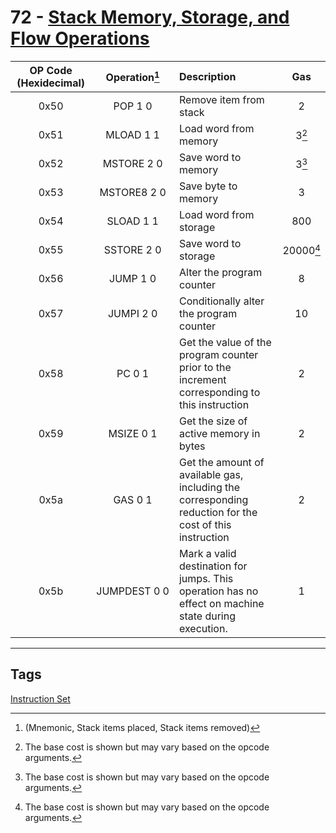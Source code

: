 # 72 - [Stack Memory, Storage, and Flow Operations](Stack%20Memory,%20Storage,%20and%20Flow%20Operations.md)


| OP Code (Hexidecimal) |       Operation[^1]        | Description                                                                                             |    Gas    |
|:---------------------:|:-------------------------:|:------------------------------------------------------------------------------------------------------- |:---------:|
|         0x50          |          POP 1 0          | Remove item from stack                                                                                  |     2     |
|         0x51          |         MLOAD 1 1         | Load word from memory                                                                                   |   3[^2]   |
|         0x52          |        MSTORE 2 0         | Save word to memory                                                                                     |   3[^2]   |
|         0x53          |        MSTORE8 2 0        | Save byte to memory                                                                                     |     3     |
|         0x54          |         SLOAD 1 1         | Load word from storage                                                                                  |    800    |
|         0x55          |        SSTORE 2 0         | Save word to storage                                                                                    | 20000[^2] |
|         0x56          |         JUMP 1 0          | Alter the program counter                                                                               |     8     |
|         0x57          |         JUMPI 2 0         | Conditionally alter the program counter                                                                 |    10     |
|         0x58          |          PC 0 1           | Get the value of the program counter prior to the increment corresponding to this instruction           |     2     |
|         0x59          |         MSIZE 0 1         | Get the size of active memory in bytes                                                                  |     2     |
|         0x5a          |          GAS 0 1          | Get the amount of available gas, including the corresponding reduction for the cost of this instruction |     2     |
|         0x5b          | <nobr>JUMPDEST 0 0</nobr> | Mark a valid destination for jumps. This operation has no effect on machine state during execution.   |     1     |

[^1]:(Mnemonic, Stack items placed, Stack items removed)
[^2]: The base cost is shown but may vary based on the opcode arguments.

___
## Tags
[Instruction Set](Instruction%20Set.md)